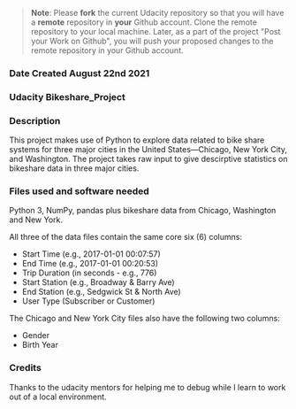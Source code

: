 >**Note**: Please **fork** the current Udacity repository so that you will have a **remote** repository in **your** Github account. Clone the remote repository to your local machine. Later, as a part of the project "Post your Work on Github", you will push your proposed changes to the remote repository in your Github account.

### Date Created August 22nd 2021

### Udacity Bikeshare_Project

### Description
This project makes use of Python to explore data related to bike share systems
for three major cities in the United States—Chicago, New York City, and
Washington. The project takes raw input to give descirptive statistics on
bikeshare data in three major cities.

### Files used and software needed
Python 3, NumPy, pandas plus bikeshare data from Chicago, Washington
and New York.

All three of the data files contain the same core six (6) columns:

* Start Time (e.g., 2017-01-01 00:07:57)
* End Time (e.g., 2017-01-01 00:20:53)
* Trip Duration (in seconds - e.g., 776)
* Start Station (e.g., Broadway & Barry Ave)
* End Station (e.g., Sedgwick St & North Ave)
* User Type (Subscriber or Customer)

The Chicago and New York City files also have the following two columns:

* Gender
* Birth Year

### Credits
Thanks to the udacity mentors for helping me to debug while I learn to work
out of a local environment. 
